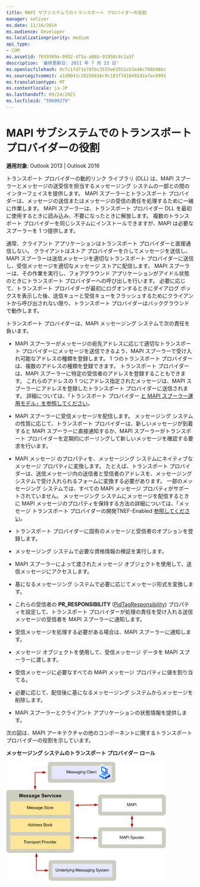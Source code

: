 ```yaml
---
title: MAPI サブシステムでのトランスポート プロバイダーの役割
manager: soliver
ms.date: 11/16/2014
ms.audience: Developer
ms.localizationpriority: medium
api_type:
- COM
ms.assetid: 7659369a-0952-4f5a-a86b-91958c4c1a3f
description: '最終更新日: 2011 年 7 月 23 日'
ms.openlocfilehash: 0cfc1fd71e70fbc3555e63551cb3e48c708b98bc
ms.sourcegitcommit: a1d9041c20256616c9c183f7d1049142a7ac6991
ms.translationtype: MT
ms.contentlocale: ja-JP
ms.lasthandoff: 09/24/2021
ms.locfileid: "59609279"
---
```

# <a name="transport-provider-role-in-the-mapi-subsystem"></a>MAPI サブシステムでのトランスポート プロバイダーの役割
  
**適用対象**: Outlook 2013 | Outlook 2016 
  
トランスポート プロバイダーの動的リンク ライブラリ (DLL) は、MAPI スプーラーとメッセージの送受信を担当するメッセージング システムの一部との間のインターフェイスを提供します。 MAPI スプーラーとトランスポート プロバイダーは、メッセージの送信またはメッセージの受信の責任を処理するために一緒に作業します。 MAPI スプーラーは、トランスポート プロバイダー DLL を最初に使用するときに読み込み、不要になったときに解放します。 複数のトランスポート プロバイダーを同じシステムにインストールできますが、MAPI は必要なスプーラーを 1 つ提供します。
  
通常、クライアント アプリケーションはトランスポート プロバイダーと直接通信しない。 クライアントはストア プロバイダーを介してメッセージを送信し、MAPI スプーラーは送信メッセージを適切なトランスポート プロバイダーに送信し、受信メッセージを適切なメッセージ ストアに配信します。 MAPI スプーラーは、その作業を実行し、フォアグラウンド アプリケーションがアイドル状態のときにトランスポート プロバイダーへの呼び出しを行います。 必要に応じて、トランスポート プロバイダーが最初にログオンするときにダイアログ ボックスを表示した後、送信キューと受信キューをフラッシュするためにクライアントから呼び出されない限り、トランスポート プロバイダーはバックグラウンドで動作します。 
  
トランスポート プロバイダーは、MAPI メッセージング システムで次の責任を負います。
  
- MAPI スプーラーがメッセージの宛先アドレスに応じて適切なトランスポート プロバイダーにメッセージを送信できるよう、MAPI スプーラーで受け入れ可能なアドレスの種類を登録します。 1 つのトランスポート プロバイダーは、複数のアドレスの種類を登録できます。 トランスポート プロバイダーは、MAPI スプーラーに特定の受信者のアドレスを登録することもできます。 これらのアドレスの 1 つにアドレス指定されたメッセージは、MAPI スプーラーにアドレスを登録したトランスポート プロバイダーに送信されます。 詳細については、「トランスポート プロバイダー [と MAPI スプーラー運用モデル」を参照してください](transport-provider-and-mapi-spooler-operational-model.md)。
    
- MAPI スプーラーに受信メッセージを配信します。 メッセージング システムの性質に応じて、トランスポート プロバイダーは、新しいメッセージが到着すると MAPI スプーラーに直接通知するか、MAPI スプーラーがトランスポート プロバイダーを定期的にポーリングして新しいメッセージを確認する要求を行います。
    
- MAPI メッセージ のプロパティを、メッセージング システムにネイティブなメッセージ プロパティに変換します。 たとえば、トランスポート プロバイダーは、送信メッセージ内の送信者と受信者のアドレスを、メッセージング システムで受け入れられるフォームに変換する必要があります。 一部のメッセージング システムでは、すべての MAPI メッセージ プロパティがサポートされていません。 メッセージング システムにメッセージを配信するときに MAPI メッセージのプロパティを保持する方法の詳細については、「メッセージ トランスポート プロバイダーの開発TNEF-Enabled [参照してください](developing-a-tnef-enabled-transport-provider.md)。
    
- トランスポート プロバイダーに固有のメッセージと受信者のオプションを登録します。
    
- メッセージング システムで必要な資格情報の検証を実行します。
    
- MAPI スプーラーによって渡されたメッセージ オブジェクトを使用して、送信メッセージにアクセスします。
    
- 基になるメッセージング システムで必要に応じてメッセージ形式を変換します。
    
- これらの受信者の **PR_RESPONSIBILITY** ([PidTagResponsibility](pidtagresponsibility-canonical-property.md)) プロパティを設定して、トランスポート プロバイダーが処理の責任を受け入れる送信メッセージの受信者を MAPI スプーラーに通知します。
    
- 受信メッセージを処理する必要がある場合は、MAPI スプーラーに通知します。
    
- メッセージ オブジェクトを使用して、受信メッセージ データを MAPI スプーラーに渡します。
    
- 受信メッセージに必要なすべての MAPI メッセージ プロパティに値を割り当てる。
    
- 必要に応じて、配信後に基になるメッセージング システムからメッセージを削除します。
    
- MAPI スプーラーとクライアント アプリケーションの状態情報を提供します。
    
次の図は、MAPI アーキテクチャの他のコンポーネントに関するトランスポート プロバイダーの役割を示しています。
  
**メッセージング システムのトランスポート プロバイダー ロール**
  
![メッセージング システムのトランスポート プロバイダー ロール](media/xp01.gif "メッセージング システムのトランスポート プロバイダー ロール")
  

